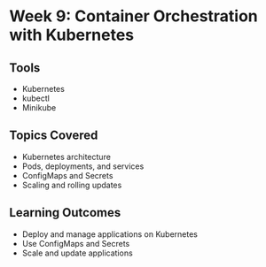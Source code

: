 # Week 9: Container Orchestration with Kubernetes

## Tools
- Kubernetes
- kubectl
- Minikube

## Topics Covered
- Kubernetes architecture
- Pods, deployments, and services
- ConfigMaps and Secrets
- Scaling and rolling updates

## Learning Outcomes
- Deploy and manage applications on Kubernetes
- Use ConfigMaps and Secrets
- Scale and update applications
